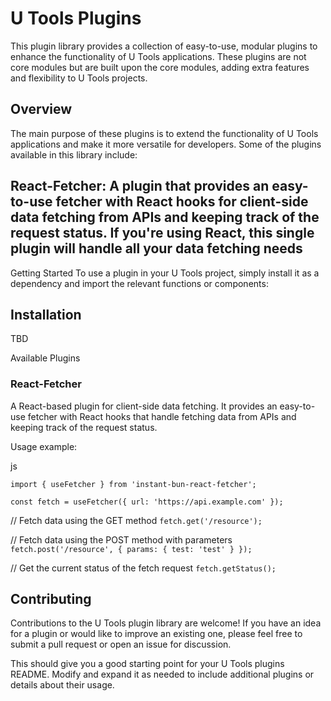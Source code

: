 # U Tools Plugins

This plugin library provides a collection of easy-to-use, modular plugins to enhance the functionality of U Tools applications. These plugins are not core modules but are built upon the core modules, adding extra features and flexibility to U Tools projects.

## Overview

The main purpose of these plugins is to extend the functionality of U Tools applications and make it more versatile for developers. Some of the plugins available in this library include:

## React-Fetcher: A plugin that provides an easy-to-use fetcher with React hooks for client-side data fetching from APIs and keeping track of the request status. If you're using React, this single plugin will handle all your data fetching needs

Getting Started
To use a plugin in your U Tools project, simply install it as a dependency and import the relevant functions or components:

## Installation

TBD

Available Plugins

### React-Fetcher

A React-based plugin for client-side data fetching. It provides an easy-to-use fetcher with React hooks that handle fetching data from APIs and keeping track of the request status.

Usage example:

js

`import { useFetcher } from 'instant-bun-react-fetcher';`

`const fetch = useFetcher({ url: 'https://api.example.com' });`

// Fetch data using the GET method
`fetch.get('/resource');`

// Fetch data using the POST method with parameters
`fetch.post('/resource', { params: { test: 'test' } });`

// Get the current status of the fetch request
`fetch.getStatus();`

## Contributing

Contributions to the U Tools plugin library are welcome! If you have an idea for a plugin or would like to improve an existing one, please feel free to submit a pull request or open an issue for discussion.

This should give you a good starting point for your U Tools plugins README. Modify and expand it as needed to include additional plugins or details about their usage.
